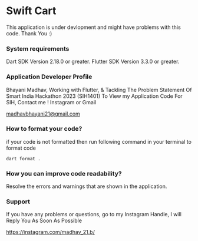 # Swift Cart
This application is under devlopment and might have problems with this code. Thank You :)
### System requirements
Dart SDK Version 2.18.0 or greater. Flutter SDK Version 3.3.0 or greater.

### Application Developer Profile

Bhayani Madhav, Working with Flutter, & Tackling The Problem Statement Of Smart India Hackathon 2023 (SIH1401) To View my Application Code For SIH, Contact me ! Instagram or Gmail 

madhavbhayani21@gmail.com

### How to format your code?
if your code is not formatted then run following command in your terminal to format code
   
``` dart format . ```

### How you can improve code readability?
Resolve the errors and warnings that are shown in the application.

### Support
If you have any problems or questions, go to my Instagram Handle, I will Reply You As Soon As Possible 

https://instagram.com/madhav_21.b/


